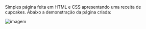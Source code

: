 Simples página feita em HTML e CSS apresentando uma receita de cupcakes. Abaixo a demonstração da página criada:

![imagem](assets/Página.png)
